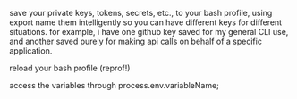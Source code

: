 save your private keys, tokens, secrets, etc., to your bash profile, using export
name them intelligently so you can have different keys for different situations. for example, i have one github key saved for my general CLI use, and another saved purely for making api calls on behalf of a specific application.

reload your bash profile (reprof!)

access the variables through process.env.variableName;


